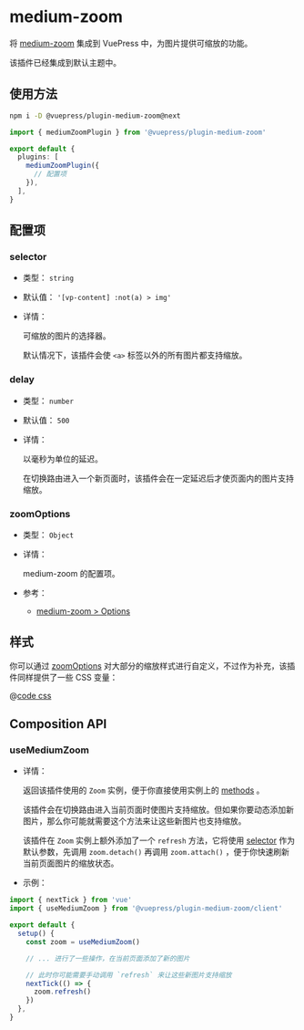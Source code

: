 # medium-zoom

<NpmBadge package="@vuepress/plugin-medium-zoom" />

将 [medium-zoom](https://github.com/francoischalifour/medium-zoom#readme) 集成到 VuePress 中，为图片提供可缩放的功能。

该插件已经集成到默认主题中。

## 使用方法

```bash
npm i -D @vuepress/plugin-medium-zoom@next
```

```ts
import { mediumZoomPlugin } from '@vuepress/plugin-medium-zoom'

export default {
  plugins: [
    mediumZoomPlugin({
      // 配置项
    }),
  ],
}
```

## 配置项

### selector

- 类型： `string`

- 默认值： `'[vp-content] :not(a) > img'`

- 详情：

  可缩放的图片的选择器。

  默认情况下，该插件会使 `<a>` 标签以外的所有图片都支持缩放。

### delay

- 类型： `number`

- 默认值： `500`

- 详情：

  以毫秒为单位的延迟。

  在切换路由进入一个新页面时，该插件会在一定延迟后才使页面内的图片支持缩放。

### zoomOptions

- 类型： `Object`

- 详情：

  medium-zoom 的配置项。

- 参考：
  - [medium-zoom > Options](https://github.com/francoischalifour/medium-zoom#options)

## 样式

你可以通过 [zoomOptions](#zoomoptions) 对大部分的缩放样式进行自定义，不过作为补充，该插件同样提供了一些 CSS 变量：

@[code css](@vuepress/plugin-medium-zoom/src/client/styles/vars.css)

## Composition API

### useMediumZoom

- 详情：

  返回该插件使用的 `Zoom` 实例，便于你直接使用实例上的 [methods](https://github.com/francoischalifour/medium-zoom#methods) 。

  该插件会在切换路由进入当前页面时使图片支持缩放。但如果你要动态添加新图片，那么你可能就需要这个方法来让这些新图片也支持缩放。

  该插件在 `Zoom` 实例上额外添加了一个 `refresh` 方法，它将使用 [selector](#selector) 作为默认参数，先调用 `zoom.detach()` 再调用 `zoom.attach()` ，便于你快速刷新当前页面图片的缩放状态。

- 示例：

```ts
import { nextTick } from 'vue'
import { useMediumZoom } from '@vuepress/plugin-medium-zoom/client'

export default {
  setup() {
    const zoom = useMediumZoom()

    // ... 进行了一些操作，在当前页面添加了新的图片

    // 此时你可能需要手动调用 `refresh` 来让这些新图片支持缩放
    nextTick(() => {
      zoom.refresh()
    })
  },
}
```
